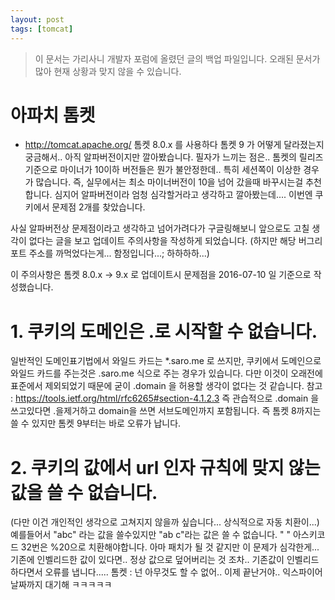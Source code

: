 ```yaml
---
layout: post
tags: [tomcat]
---
```


> 이 문서는 가리사니 개발자 포럼에 올렸던 글의 백업 파일입니다.
오래된 문서가 많아 현재 상황과 맞지 않을 수 있습니다.


# 아파치 톰켓
- http://tomcat.apache.org/
톰켓 8.0.x 를 사용하다 톰켓 9 가 어떻게 달라졌는지 궁금해서..
아직 알파버전이지만 깔아봤습니다.
필자가 느끼는 점은.. 톰켓의 릴리즈 기준으로 마이너가 10이하 버전들은 뭔가 불안정한데.. 특히 세션쪽이 이상한 경우가 많습니다.
즉, 실무에서는 최소 마이너버전이 10을 넘어 갔을때 바꾸시는걸 추천합니다.
심지어 알파버전이라 엄청 심각할거라고 생각하고 깔아봤는데....
이번엔 쿠키에서 문제점 2개를 찾았습니다.

사실 알파버전상 문제점이라고 생각하고 넘어가려다가 구글링해보니 앞으로도 고칠 생각이 없다는 글을 보고 업데이트 주의사항을 작성하게 되었습니다.
(하지만 해당 버그리포트 주소를 까먹었다는게... 함정입니다...; 하하하하...)


이 주의사항은 톰켓 8.0.x -> 9.x 로 업데이트시 문제점을 2016-07-10 일 기준으로 작성했습니다.


# 1. 쿠키의 도메인은 .로 시작할 수 없습니다.
일반적인 도메인표기법에서 와일드 카드는 *.saro.me 로 쓰지만, 쿠키에서 도메인으로 와일드 카드를 주는것은 .saro.me 식으로 주는 경우가 있습니다.
다만 이것이 오래전에 표준에서 제외되었기 때문에 굳이 .domain 을 허용할 생각이 없다는 것 같습니다.
참고 : https://tools.ietf.org/html/rfc6265#section-4.1.2.3
즉 관습적으로 .domain 을 쓰고있다면 .을제거하고 domain을 쓰면 서브도메인까지 포함됩니다.
즉 톰켓 8까지는 쓸 수 있지만 톰켓 9부터는 바로 오류가 납니다.


# 2. 쿠키의 값에서 url 인자 규칙에 맞지 않는 값을 쓸 수 없습니다.
(다만 이건 개인적인 생각으로 고쳐지지 않을까 싶습니다... 상식적으로 자동 치환이...)
예를들어서 "abc" 라는 값을 쓸수있지만 "ab c"라는 값은 쓸 수 없습니다. " " 아스키코드 32번은 %20으로 치환해야합니다.
아마 패치가 될 것 같지만 이 문제가 심각한게... 기존에 인벨리드한 값이 있다면.. 정상 값으로 덮어버리는 것 조차.. 기존값이 인벨리드하다면서 오류를 냅니다.....
톰켓 : 넌 아무것도 할 수 없어.. 이제 끝난거야.. 익스파이어 날짜까지 대기해 ㅋㅋㅋㅋㅋ